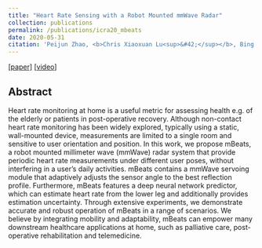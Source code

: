 ```yaml
---
title: "Heart Rate Sensing with a Robot Mounted mmWave Radar"
collection: publications
permalink: /publications/icra20_mbeats
date: 2020-05-31
citation: 'Peijun Zhao, <b>Chris Xiaoxuan Lu<sup>&#42;</sup></b>‚ Bing Wang, Changhao Chen, Linhai Xie, Mengyu Wang, Niki Trigoni and Andrew Markham. <i>In ICRA 2020.</i>'
---
```

[[paper]](https://christopherlu.github.io/files/papers/[ICRA2020]mbeats.pdf)
[[video]](https://youtu.be/L8lLnR8RTW8)

## Abstract
Heart rate monitoring at home is a useful metric for assessing health e.g. of the elderly or patients in post-operative recovery. Although non-contact heart rate monitoring has been widely explored, typically using a static, wall-mounted device, measurements are limited to a single room and sensitive to user orientation and position.
In this work, we propose mBeats, a robot mounted millimeter wave (mmWave) radar system that provide periodic heart rate measurements under different user poses, without interfering in a user’s daily activities. mBeats contains a mmWave servoing module that adaptively adjusts the sensor angle to the best reflection profile. Furthermore, mBeats features a deep neural network predictor, which can estimate heart rate from the lower leg and additionally provides estimation uncertainty. Through extensive experiments, we demonstrate accurate and robust operation of mBeats in a range of scenarios. We believe by integrating mobility and adaptability, mBeats can empower many downstream healthcare applications at home, such as palliative care, post-operative rehabilitation and telemedicine. 